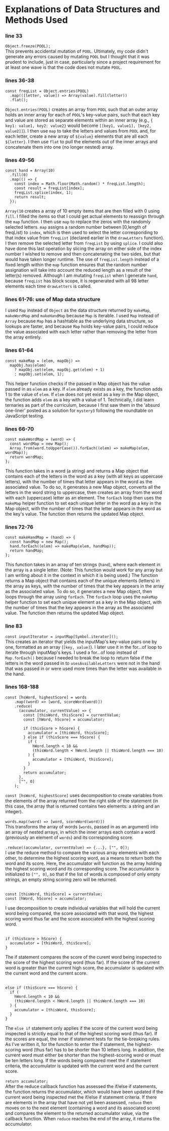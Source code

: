 # Explanations of Data Structures and Methods Used

### line 33
`Object.freeze(POOL);`<br/>
This prevents accidental mutation of `POOL`. Ultimately, my code didn't generate any errors caused by mutating `POOL` but I thought that it was prudent to include, just in case, particularly since a project requirement for at least one wave is that the code does not mutate `POOL`.

### lines 36-38
```
const freqList = Object.entries(POOL)
  .map(([letter, value]) => Array(value).fill(letter))
  .flat();
```
`Object.entries(POOL)` creates an array from `POOL` such that an outer array holds an inner array for each of `POOL`'s key-value pairs, such that each key and value are stored as separate elements within an inner array (e.g., `{ key1: value1, key2: value2}` would become `[[key1, value1], [key2, value2]]`). I then use `map` to take the letters and values from `POOL` and, for each letter, create a new array of `${value}` elements that are all each `${letter}`. I then use `flat` to pull the elements out of the inner arrays and concatenate them into one (no longer nested) array.

### lines 49-56
```
const hand = Array(10)
  .fill(0)
  .map(() => {
    const index = Math.floor(Math.random() * freqList.length);
    const result = freqList[index];
    freqList.splice(index, 1);
    return result;
  });
```
`Array(10` creates a array of 10 empty items that are then filled with 0 using `fill`. I filled the items so that I could get actual elements to reassign through the `map` function. I then use `map` to replace the zeros with the randomly selected letters. `map` assigns a random number between [0,length of freqList) to `index`, which is then used to select the letter corresponding to that index value from `freqList` (declared earlier in the `drawLetters` function). I then remove the selected letter from `freqList` by using `splice`. I could also have done this last operation by slicing the array on either side of the index number I wished to remove and then concatenating the two sides, but that would have taken longer runtime. The use of `freqList.length` instead of a fixed length within the `map` function ensures that the random number assignation will take into account the reduced length as a result of the letter(s) removed. Although I am mutating `freqList` when I generate `hand`, because `freqList` has block scope, it is regenerated with all 98 letter elements each time `drawLetters` is called.

### lines 61-76: use of Map data structure
I used `Map` instead of `Object` as the data structure returned by `makeMap`, `makeWordMap` and `makeHandMap` because `Map` is iterable. I used `Map` instead of `Array` because `Map` has a hashtable as the underlying data structure, so lookups are faster, and because `Map` holds key-value pairs, I could reduce the value associated with each letter rather than removing the letter from the array entirely.

### lines 61-64
```
const makeMap = (elem, mapObj) =>
  mapObj.has(elem)
    ? mapObj.set(elem, mapObj.get(elem) + 1)
    : mapObj.set(elem, 1);
```
This helper function checks if the passed in Map object has the value passed in as `elem` as a key. If `elem` already exists as a key, the function adds 1 to the value of `elem`. If `elem` does not yet exist as a key in the Map object, the function adds `elem` as a key with a value of 1. Technically, I did learn ternaries as part of the curriculum, because I first saw them in the 'absurd one-liner' posted as a solution for `mystery3` following the roundtable on JavaScript testing.

### lines 66-70
```
const makeWordMap = (word) => {
  const wordMap = new Map();
  Array.from(word.toUpperCase()).forEach((elem) => makeMap(elem, wordMap));
  return wordMap;
};
```
This function takes in a word (a string) and returns a Map object that contains each of the letters in the word as a key (with all keys as uppercase letters), with the number of times that letter appears in the word as the associated value. To do so, it generates a new Map object, converts all the letters in the word string to uppercase, then creates an array from the word with each (uppercase) letter as an element. The `forEach` loop then uses the `makeMap` helper function to set each unique letter in the word as a key in the Map object, with the number of times that the letter appears in the word as the key's value. The function then returns the updated Map object.

### lines 72-76
```
const makeHandMap = (hand) => {
  const handMap = new Map();
  hand.forEach((elem) => makeMap(elem, handMap));
  return handMap;
};
```
This function takes in an array of ten strings (`hand`), where each element in the array is a single letter. (Note: This function would work for any array but I am writing about it in the context in which it is being used.) The function returns a Map object that contains each of the unique elements (letters) in the array as keys, with the number of times that the key appears in the array as the associated value. To do so, it generates a new Map object, then loops through the array using `forEach`. The `forEach` loop uses the `makeMap` helper function to set each unique element as a key in the Map object, with the number of times that the key appears in the array as the associated value. The function then returns the updated Map object.

### line 83
`const inputIterator = inputMap[Symbol.iterator]();`<br/>
This creates an iterator that yields the inputMap's key-value pairs one by one, formatted as an array (`[key, value]`). I later use it in the for...of loop to iterate through inputMap's keys. I used a for...of loop instead of `Map.forEach()` because I needed to break the loop to return false if the letters in the word passed in to `usesAvailableLetters` were not in the hand that was passed in or were used more times than the letter was available in the hand.

### lines 168-188
```
const [hsWord, highestScore] = words
    .map((word) => [word, scoreWord(word)])
    .reduce(
      (accumulator, currentValue) => {
        const [thisWord, thisScore] = currentValue;
        const [hWord, hScore] = accumulator;

        if (thisScore > hScore) {
          accumulator = [thisWord, thisScore];
        } else if (thisScore === hScore) {
          if (
            hWord.length < 10 &&
            (thisWord.length < hWord.length || thisWord.length === 10)
          ) {
            accumulator = [thisWord, thisScore];
          }
        }
        return accumulator;
      },
      ["", 0]
    );
```
`const [hsWord, highestScore]` uses decomposition to create variables from the elements of the array returned from the right side of the statement (in this case, the array that is returned contains two elements: a string and an integer).<br/><br/>
`words.map((word) => [word, scoreWord(word)])`<br/>
This transforms the array of words (`words`, passed in as an argument) into an array of nested arrays, in which the inner arrays each contain a word (previously an element of `words`) and its corresponding score.
<br/><br/>
`.reduce((accumulator, currentValue) => {...}, ["", 0]);`<br/>
I use the reduce method to compare the various array elements with each other, to determine the highest scoring word, as a means to return both the word and its score. Here, the accumulator will function as the array holding the highest scoring word and its corresponding score. The accumulator is initialized to `["", 0]`, so that if the list of words is composed of only empty strings, an empty string scoring zero will be returned.
<br/><br/>
```
const [thisWord, thisScore] = currentValue;
const [hWord, hScore] = accumulator;
```
I use decomposition to create individual variables that will hold the current word being compared, the score associated with that word, the highest scoring word thus far and the score associated with the highest scoring word.
<br/><br/>
```
if (thisScore > hScore) {
  accumulator = [thisWord, thisScore];
}
```
The if statement compares the score of the curent word being inspected to the score of the highest scoring word (thus far). If the score of the current word is greater than the current high score, the accumulator is updated with the current word and the current score.
<br/><br/>
```
else if (thisScore === hScore) {
  if (
    hWord.length < 10 &&
    (thisWord.length < hWord.length || thisWord.length === 10)
  ) {
    accumulator = [thisWord, thisScore];
  }
}
```
The `else if` statement only applies if the score of the current word being inspected is strictly equal to that of the highest scoring word (thus far). If the scores are equal, the inner if statement tests for the tie-breaking rules. As I've written it, for the function to enter the if statement, the highest-scoring word (thus far) has to be shorter than 10 letters long. In addition, the current word must either be shorter than the highest-scoring word or must be ten letters long. If the words being compared meet the if statement criteria, the accumulator is updated with the current word and the current score.
<br/><br/>
`return accumulator;`<br/>
After the reduce callback function has assessed the if/else if statements, the function returns the accumulator, which would have been updated if the current word being inspected met the if/else if statement criteria. If there are elements in the array that have not yet been assessed, `reduce` then moves on to the next element (containing a word and its associated score) and compares the element to the returned accumulator value, via the callback function. When `reduce` reaches the end of the array, it returns the accumulator.